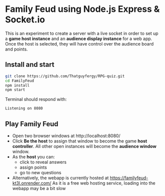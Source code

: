 # Family Feud using Node.js Express & Socket.io

This is an experiment to create a server with a live socket in order to set up a **game host instance** and an **audience display instance** for a web app.  Once the host is selected, they will have control over the audience board and points.  

## Install and start

```bash
git clone https://github.com/Thatguyfergy/RPG-quiz.git
cd FamilyFeud
npm install
npm start
```

Terminal should respond with:

```bash
Listening on 8080
```

## Play Family Feud

* Open two browser windows at http://localhost:8080/
* Click **Be the host** to assign that window to become the game **host controller**. All other open instances will become the **audience window** window. 
* As the **host** you can:
   * click to reveal answers
   * assign points
   * go to new questions
* Alternatively, the webapp is currently hosted at https://familyfeud-kt3l.onrender.com/
  As it is a free web hosting service, loading into the webapp may be a bit slow 



